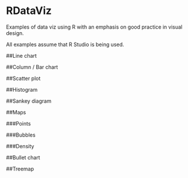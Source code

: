 # RDataViz
Examples of data viz using R with an emphasis on good practice in visual design.

All examples assume that R Studio is being used.

##Line chart




##Column / Bar chart



##Scatter plot



##Histogram



##Sankey diagram



##Maps

###Points

###Bubbles

###Density



##Bullet chart



##Treemap




